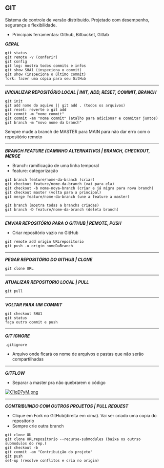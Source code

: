 ## GIT

Sistema de controle de versão distribuido. Projetado com desempenho, segurança e flexibilidade.

- Principais ferramentas: Github, Bitbucket, Gitlab

***GERAL***
```
git status
git remote -v (conferir)
git config
git log: mostra todos commits e infos
git show SHA1 (inspeciona o commit)
git show (inspeciona o último commit)
fork: fazer uma cópia para seu GitHub
```

---
***INICIALIZAR REPOSITÓRIO LOCAL | INIT, ADD, RESET, COMMIT, BRANCH***
```
git init
git add nome do aquivo || git add . (todos os arquivos)
git reset: reverte o git add
git commit -m "nome commit"
git commit -am "nome commit" (atalho para adicionar e commitar juntos)
git branch -m "novo nome da branch"
```
Sempre mude a branch de MASTER para MAIN para não dar erro com o repositório remoto

---
***BRANCH FEATURE (CAMINHO ALTERNATIVO) | BRANCH, CHECKOUT, MERGE***

- Branch: ramificação de uma linha temporal
- feature: categorização
```
git branch feature/nome-da-branch (criar)
git checkout feature/nome-da-branch (vai para ela)
git checkout -b nome-nova-branch (criar e já migra para nova branch)
git checkout master (volta para a principal)
git merge feature/nome-da-branch (une a feature a master)

git branch (mostra todas a branchs criadas)
git branch -D feature/nome-da-branch (deleta branch)
```

---
***ENVIAR REPOSITÓRIO PARA O GITHUB | REMOTE, PUSH***

- Criar repositório vazio no GitHub
```
git remote add origin URLrepositorio
git push -u origin nomeDaBranch
```

---
***PEGAR REPOSITÓRIO DO GITHUB | CLONE***
```
git clone URL
```

---
***ATUALIZAR REPOSITORIO LOCAL | PULL***
```
git pull 
```

---
***VOLTAR PARA UM COMMIT***
```
git checkout SHA1 
git status
faça outro commit e push
```

---
***GIT IGNORE***
```
.gitignore 
```
- Arquivo onde ficará os nome de arquivos e pastas que não serão compartilhadas


---
***GITFLOW***

- Separar a master pra não quebrarem o código

[![C1qD7yM.png](https://i.imgur.com/C1qD7yM.png)](https://imgur.com/C1qD7yM)

---
***CONTRIBUINDO COM OUTROS PROJETOS | PULL REQUEST***

- Clique em Fork no GitHub(direita em cima). Vai ser criado uma copia do repositorio
- Sempre crie outra branch
```
git clone OU
git clone URLrepositorio --recurse-submodules (baixa os outrso submodulos do rep.)
git checkout -b 
git commit -am "Contribuição do projeto"
git push
set-up (resolve conflitos e cria no origin)
```